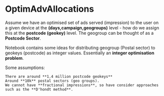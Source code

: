 # OptimAdvAllocations

Assume we have an optimised set of ads served (impression) to the user on a given device at the **(days,campaign,geogroups)** level - how do we assign this at the **postcode (geokey)** level. The geogroup can be thought of as a **Postcode Sector**.

Notebook contains some ideas for distributing geogroup (Postal sector) to geokeys (postcode) as integer values. Essentially an **integer optimisation problem**.

Some assumptions:

    There are around **1.4 million postcode geokeys**
    Around **10k** postal sectors (geo groups).
    We cannot have **fractional impressions**, so have consider approaches such as the **D'hondt method**.

